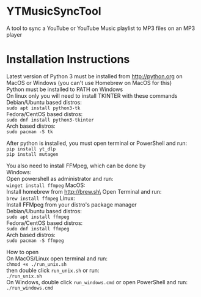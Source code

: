 # YTMusicSyncTool
A tool to sync a YouTube or YouTube Music playlist to MP3 files on an MP3 player

# Installation Instructions

Latest version of Python 3 must be installed from http://python.org on MacOS or Windows (you can't use Homebrew on MacOS for this)\
Python must be installed to PATH on Windows\
On linux only you will need to install TKINTER with these commands\
Debian/Ubuntu based distros:\
`sudo apt install python3-tk`\
Fedora/CentOS based distros:\
`sudo dnf install python3-tkinter`\
Arch based distros:\
`sudo pacman -S tk`

After python is installed, you must open terminal or PowerShell and run:\
`pip install yt_dlp`\
`pip install mutagen`

You also need to install FFMpeg, which can be done by\
Windows:\
Open powershell as administrator and run:\
`winget install ffmpeg`
MacOS:\
Install homebrew from http://brew.sh\
Open Terminal and run:\
`brew install ffmpeg`
Linux:\
Install FFMpeg from your distro's package manager\
Debian/Ubuntu based distros:\
`sudo apt install ffmpeg`\
Fedora/CentOS based distros:\
`sudo dnf install ffmpeg`\
Arch based distros:\
`sudo pacman -S ffmpeg`

How to open\
On MacOS/Linux open terminal and run:\
`chmod +x ./run_unix.sh`\
then double click `run_unix.sh` or run:\
`./run_unix.sh`\
On Windows, double click `run_windows.cmd` or open PowerShell and run:\
`./run_windows.cmd`
